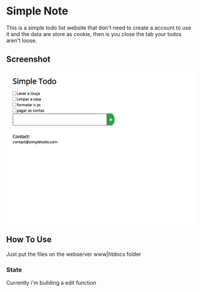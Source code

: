 # Simple Note

This is a simple todo list website that don't need to create a account to use it and the data are store as cookie, then is you close the tab your todos aren't loose.

## Screenshot

![Image of the website](screenshot.png)

## How To Use 

Just put the files on the webserver www|htdocs folder

### State

Currently i'm building a edit function